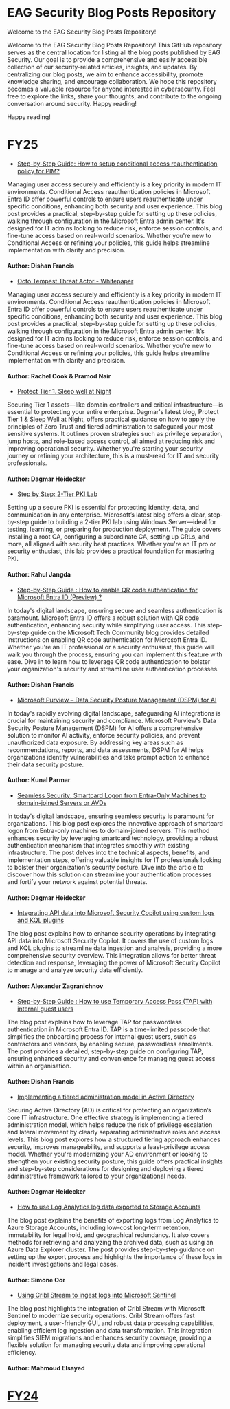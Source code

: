 # EAG Security Blog Posts Repository

Welcome to the EAG Security Blog Posts Repository!

Welcome to the EAG Security Blog Posts Repository! This GitHub repository serves as the central location for listing all the blog posts published by EAG Security. Our goal is to provide a comprehensive and easily accessible collection of our security-related articles, insights, and updates. By centralizing our blog posts, we aim to enhance accessibility, promote knowledge sharing, and encourage collaboration. We hope this repository becomes a valuable resource for anyone interested in cybersecurity. Feel free to explore the links, share your thoughts, and contribute to the ongoing conversation around security. Happy reading!

Happy reading!

# FY25

- [Step-by-Step Guide: How to setup conditional access reauthentication policy for PIM?](https://techcommunity.microsoft.com/blog/itopstalkblog/step-by-step-guide-how-to-setup-conditional-access-reauthentication-policy-for-p/4421881)

Managing user access securely and efficiently is a key priority in modern IT environments. Conditional Access reauthentication policies in Microsoft Entra ID offer powerful controls to ensure users reauthenticate under specific conditions, enhancing both security and user experience. This blog post provides a practical, step-by-step guide for setting up these policies, walking through configuration in the Microsoft Entra admin center. It’s designed for IT admins looking to reduce risk, enforce session controls, and fine-tune access based on real-world scenarios. Whether you're new to Conditional Access or refining your policies, this guide helps streamline implementation with clarity and precision.

#### Author: Dishan Francis

- [Octo Tempest Threat Actor - Whitepaper](https://github.com/microsoft/eagsecurityblog/blob/main/Octo%20Tempest%20WP%20v1.docx)

Managing user access securely and efficiently is a key priority in modern IT environments. Conditional Access reauthentication policies in Microsoft Entra ID offer powerful controls to ensure users reauthenticate under specific conditions, enhancing both security and user experience. This blog post provides a practical, step-by-step guide for setting up these policies, walking through configuration in the Microsoft Entra admin center. It’s designed for IT admins looking to reduce risk, enforce session controls, and fine-tune access based on real-world scenarios. Whether you're new to Conditional Access or refining your policies, this guide helps streamline implementation with clarity and precision.

#### Author: Rachel Cook & Pramod Nair

- [Protect Tier 1. Sleep well at Night](https://techcommunity.microsoft.com/blog/CoreInfrastructureandSecurityBlog/protect-tier-1-sleep-well-at-night-/4418653?previewMessage=true)

Securing Tier 1 assets—like domain controllers and critical infrastructure—is essential to protecting your entire enterprise. Dagmar's latest blog, Protect Tier 1 & Sleep Well at Night, offers practical guidance on how to apply the principles of Zero Trust and tiered administration to safeguard your most sensitive systems. It outlines proven strategies such as privilege separation, jump hosts, and role-based access control, all aimed at reducing risk and improving operational security. Whether you're starting your security journey or refining your architecture, this is a must-read for IT and security professionals.

#### Author: Dagmar Heidecker

- [Step by Step: 2-Tier PKI Lab](https://techcommunity.microsoft.com/blog/microsoft-security-blog/step-by-step-2-tier-pki-lab/4413982)

Setting up a secure PKI is essential for protecting identity, data, and communication in any enterprise. Microsoft’s latest blog offers a clear, step-by-step guide to building a 2-tier PKI lab using Windows Server—ideal for testing, learning, or preparing for production deployment. The guide covers installing a root CA, configuring a subordinate CA, setting up CRLs, and more, all aligned with security best practices. Whether you're an IT pro or security enthusiast, this lab provides a practical foundation for mastering PKI.

#### Author: Rahul Jangda

- [Step-by-Step Guide : How to enable QR code authentication for Microsoft Entra ID (Preview) ?](https://techcommunity.microsoft.com/blog/itopstalkblog/step-by-step-guide--how-to-enable-qr-code-authentication-for-microsoft-entra-id-/4393286)

In today's digital landscape, ensuring secure and seamless authentication is paramount. Microsoft Entra ID offers a robust solution with QR code authentication, enhancing security while simplifying user access. This step-by-step guide on the Microsoft Tech Community blog provides detailed instructions on enabling QR code authentication for Microsoft Entra ID. Whether you're an IT professional or a security enthusiast, this guide will walk you through the process, ensuring you can implement this feature with ease. Dive in to learn how to leverage QR code authentication to bolster your organization's security and streamline user authentication processes.

#### Author: Dishan Francis

- [Microsoft Purview – Data Security Posture Management (DSPM) for AI](https://techcommunity.microsoft.com/blog/azurepurviewblog/microsoft-purview-%E2%80%93-data-security-posture-management-dspm-for-ai/4394685)

In today's rapidly evolving digital landscape, safeguarding AI integrations is crucial for maintaining security and compliance. Microsoft Purview's Data Security Posture Management (DSPM) for AI offers a comprehensive solution to monitor AI activity, enforce security policies, and prevent unauthorized data exposure. By addressing key areas such as recommendations, reports, and data assessments, DSPM for AI helps organizations identify vulnerabilities and take prompt action to enhance their data security posture. 

#### Author: Kunal Parmar

- [Seamless Security: Smartcard Logon from Entra-Only Machines to domain-joined Servers or AVDs](https://techcommunity.microsoft.com/blog/coreinfrastructureandsecurityblog/seamless-security-smartcard-logon-from-entra-only-machines-to-domain-joined-serv/4381789)

In today's digital landscape, ensuring seamless security is paramount for organizations. This blog post explores the innovative approach of smartcard logon from Entra-only machines to domain-joined servers. This method enhances security by leveraging smartcard technology, providing a robust authentication mechanism that integrates smoothly with existing infrastructure. The post delves into the technical aspects, benefits, and implementation steps, offering valuable insights for IT professionals looking to bolster their organization's security posture. Dive into the article to discover how this solution can streamline your authentication processes and fortify your network against potential threats.

#### Author: Dagmar Heidecker

- [Integrating API data into Microsoft Security Copilot using custom logs and KQL plugins](https://techcommunity.microsoft.com/blog/microsoft-security-blog/integrating-api-data-into-microsoft-security-copilot-using-custom-logs-and-kql-p/4382024?previewMessage=true)

The blog post explains how to enhance security operations by integrating API data into Microsoft Security Copilot. It covers the use of custom logs and KQL plugins to streamline data ingestion and analysis, providing a more comprehensive security overview. This integration allows for better threat detection and response, leveraging the power of Microsoft Security Copilot to manage and analyze security data efficiently.

#### Author: Alexander Zagranichnov

- [Step-by-Step Guide : How to use Temporary Access Pass (TAP) with internal guest users](https://techcommunity.microsoft.com/blog/itopstalkblog/step-by-step-guide--how-to-use-temporary-access-pass-tap-with-internal-guest-use/4365541)

The blog post explains how to leverage TAP for passwordless authentication in Microsoft Entra ID. TAP is a time-limited passcode that simplifies the onboarding process for internal guest users, such as contractors and vendors, by enabling secure, passwordless enrollments. The post provides a detailed, step-by-step guide on configuring TAP, ensuring enhanced security and convenience for managing guest access within an organisation.

#### Author: Dishan Francis

- [Implementing a tiered administration model in Active Directory](https://blog.quest.com/implementing-a-tiered-administration-model-in-active-directory/?utm_campaign=Oktopost-MPM+BLOGS+&utm_content=Oktopost-linkedin&utm_medium=social&utm_source=linkedin)

Securing Active Directory (AD) is critical for protecting an organization’s core IT infrastructure. One effective strategy is implementing a tiered administration model, which helps reduce the risk of privilege escalation and lateral movement by clearly separating administrative roles and access levels. This blog post explores how a structured tiering approach enhances security, improves manageability, and supports a least-privilege access model. Whether you're modernizing your AD environment or looking to strengthen your existing security posture, this guide offers practical insights and step-by-step considerations for designing and deploying a tiered administrative framework tailored to your organizational needs.

#### Author: Dagmar Heidecker

- [How to use Log Analytics log data exported to Storage Accounts](https://techcommunity.microsoft.com/blog/microsoft-security-blog/how-to-use-log-analytics-log-data-exported-to-storage-accounts/4264045)

The blog post explains the benefits of exporting logs from Log Analytics to Azure Storage Accounts, including low-cost long-term retention, immutability for legal hold, and geographical redundancy. It also covers methods for retrieving and analyzing the archived data, such as using an Azure Data Explorer cluster. The post provides step-by-step guidance on setting up the export process and highlights the importance of these logs in incident investigations and legal cases.

#### Author: Simone Oor

- [Using Cribl Stream to ingest logs into Microsoft Sentinel](https://techcommunity.microsoft.com/blog/microsoftsentinelblog/using-cribl-stream-to-ingest-logs-into-microsoft-sentinel/4179790)

The blog post highlights the integration of Cribl Stream with Microsoft Sentinel to modernize security operations. Cribl Stream offers fast deployment, a user-friendly GUI, and robust data processing capabilities, enabling efficient log ingestion and data transformation. This integration simplifies SIEM migrations and enhances security coverage, providing a flexible solution for managing security data and improving operational efficiency.

#### Author: Mahmoud Elsayed

# [FY24](FY24.md)
